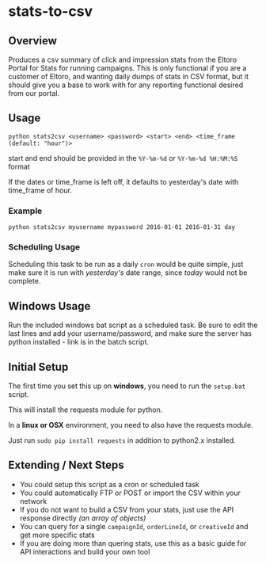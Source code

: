 # stats-to-csv

## Overview

Produces a csv summary of click and impression stats from the Eltoro Portal for Stats for running campaigns.
This is only functional if you are a customer of Eltoro, and wanting daily
dumps of stats in CSV format, but it should give you a base to work with for
any reporting functional desired from our portal.

## Usage

```
python stats2csv <username> <password> <start> <end> <time_frame (default: "hour")>
```

start and end should be provided in the `%Y-%m-%d` or `%Y-%m-%d %H:%M:%S` format

If the dates or time_frame is left off, it defaults to yesterday's date with
time_frame of hour.


### Example

```
python stats2csv myusername mypassword 2016-01-01 2016-01-31 day
```

### Scheduling Usage

Scheduling this task to be run as a daily `cron` would be quite simple,
just make sure it is run with *yesterday's* date range, since *today* would not be complete.

## Windows Usage

Run the included windows bat script as a scheduled task.  Be sure to edit the
last lines and add your username/password, and make sure the server has python
installed - link is in the batch script.

## Initial Setup

The first time you set this up on **windows**, you need to run the `setup.bat` script.

This will install the requests module for python.

In a **linux or OSX** environment, you need to also have the requests module.

Just run `sudo pip install requests` in addition to python2.x installed.

## Extending / Next Steps

* You could setup this script as a cron or scheduled task
* You could automatically FTP or POST or import the CSV within your network
* If you do not want to build a CSV from your stats, just use the API response directly *(an array of objects)*
* You can query for a single `campaignId`, `orderLineId`, or `creativeId` and get more specific stats
* If you are doing more than quering stats, use this as a basic guide for API interactions and build your own tool



